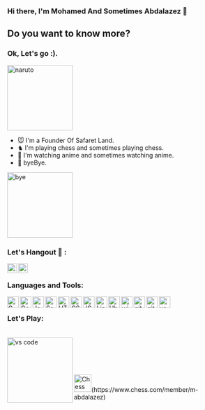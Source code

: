 ### Hi there, I'm Mohamed And Sometimes Abdalazez 👋 



## Do you want to know more?
### **Ok, Let's go :).**
<img align="" alt="naruto" width="150px" src="https://i.postimg.cc/Fs5zhSZZ/5.gif" />

- 🐭 I'm a Founder Of Safaret Land.
- ♞ I'm playing chess and sometimes playing chess.
- 🦊 I'm watching anime and sometimes watching anime.
- 👋 byeBye.
<img align="" alt="bye" width="150px" src="https://i.postimg.cc/RV7RdVbr/Done.gif" />

### Let's Hangout 💬 :

[<img align="left" alt="Mohamed | Facebook" width="22px" src="https://cdn.jsdelivr.net/npm/simple-icons@v3/icons/facebook.svg" />][facebook]

[<img align="left" alt="Mohamed | LinkedIn" width="22px" src="https://cdn.jsdelivr.net/npm/simple-icons@v3/icons/linkedin.svg" />][linkedin]

<br />

### Languages and Tools:

<img align="left" alt="C" width="26px" src="https://i.postimg.cc/9MR76H2M/icons8-c-96.png" />
<img align="left" alt="C++" width="26px" src="https://i.postimg.cc/8PGWs3DF/icons8-c-48.png" />
<img align="left" alt="Java" width="26px" src="https://i.postimg.cc/W1F2VNK0/icons8-java.gif" />
<img align="left" alt="Scala" width="26px" src="https://i.postimg.cc/D06q7dSp/icons8-scala-a-general-purpose-programming-language-with-strong-static-type-system-96.png" />
<img align="left" alt="HTML5" width="26px" src="https://i.postimg.cc/rwsx1rHx/icons8-html-5-480.png" />
<img align="left" alt="CSS3" width="26px" src="https://i.postimg.cc/Df5SxzLg/icons8-css3-480.png" />
<img align="left" alt="JS" width="26px" src="https://i.postimg.cc/L6pMgknQ/icons8-javascript.gif" />
<img align="left" alt="Linux" width="26px" src="https://i.postimg.cc/L6tgjVvJ/icons8-linux.gif" />
<img align="left" alt="Ubuntu" width="26px" src="https://i.postimg.cc/hPTZxNHV/icons8-ubuntu-96.png" />
<img align="left" alt="windows" width="26px" src="https://i.postimg.cc/7ZcNW98q/icons8-windows-10-500.png" />
<img align="left" alt="git" width="26px" src="https://i.postimg.cc/W1R3YqWQ/icons8-git-480.png" />
<img align="left" alt="github" width="26px" src="https://i.postimg.cc/0r1snDkn/icons8-github-240.png" />
<img align="left" alt="vs code" width="26px" src="https://i.postimg.cc/m20fW0Hn/icons8-visual-studio-code-2019-480.png" />

<br />

### Let's Play:

<br />

<img align="left" alt="vs code" width="150px" src="https://i.postimg.cc/YqdJtFJz/chess-game.png" />
<br \>
<br \>
<br \>
<br \>
<br \>
<img alt="Chess" width="40px" src="https://i.postimg.cc/NMb3JPvm/strategic-plan.png" />(https://www.chess.com/member/m-abdalazez)

[facebook]: https://www.facebook.com/mohamed.abdalazez.9678/
[linkedin]: https://www.linkedin.com/in/mohamed818/
[Chess]: https://www.chess.com/member/m-abdalazez
